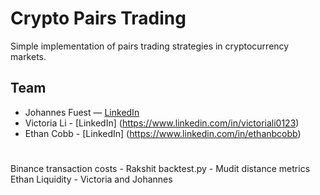 # Crypto Pairs Trading

Simple implementation of pairs trading strategies in cryptocurrency markets.

## Team

- Johannes Fuest — [LinkedIn](https://www.linkedin.com/in/johannesfuest)
- Victoria Li - [LinkedIn] (https://www.linkedin.com/in/victoriali0123)
- Ethan Cobb - [LinkedIn] (https://www.linkedin.com/in/ethanbcobb)
# 

Binance transaction costs - Rakshit
backtest.py - Mudit
distance metrics Ethan
Liquidity - Victoria and Johannes 
